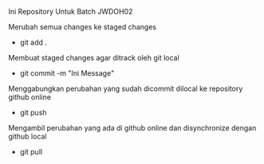 Ini Repository Untuk Batch JWDOH02

Merubah semua changes ke staged changes

- git add .

Membuat staged changes agar ditrack oleh git local

- git commit -m "Ini Message"

Menggabungkan perubahan yang sudah dicommit dilocal ke repository github online

- git push

Mengambil perubahan yang ada di github online dan disynchronize dengan github local

- git pull
